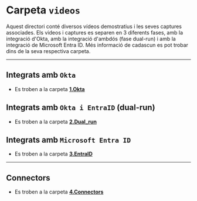 # Carpeta `videos`

Aquest directori conté diversos vídeos demostratius i les seves captures associades. Els videos i captures es separen en 3 diferents fases, amb la integració d'Okta, amb la integració d'ambdós (fase dual-run) i amb la integració de Microsoft Entra ID. Més informació de cadascun es pot trobar dins de la seva respectiva carpeta.

---

## Integrats amb `Okta`

- Es troben a la carpeta [**1.Okta**](https://github.com/pablofc18/myApp/blob/master/videos/1.Okta)

## Integrats amb `Okta i EntraID` (**dual-run**)

- Es troben a la carpeta  [**2.Dual_run**](https://github.com/pablofc18/myApp/blob/master/videos/2.Dual_run)

## Integrats amb `Microsoft Entra ID`

- Es troben a la carpeta  [**3.EntraID**](https://github.com/pablofc18/myApp/blob/master/videos/3.EntraID)

---

## Connectors

- Es troben a la carpeta [**4.Connectors**](https://github.com/pablofc18/myApp/blob/master/videos/4.Connectors)
